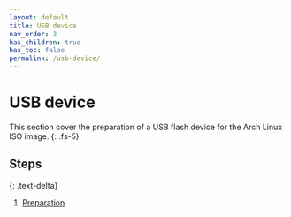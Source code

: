 ```yaml
---
layout: default
title: USB device
nav_order: 3
has_children: true
has_toc: false
permalink: /usb-device/
---
```


# USB device

This section cover the preparation of a USB flash device for the Arch Linux ISO image.
{: .fs-5}

## Steps
{: .text-delta}

1. [Preparation](/Andromeda/usb-device/preparation/)
